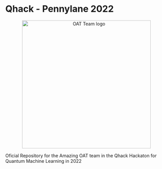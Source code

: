 # Qhack - Pennylane 2022

<p align ="center">
<img src="images/oat.png" alt="OAT Team logo" style="height: 400px; width:400px;"/>
</p>

Oficial Repository for the Amazing OAT team in the Qhack Hackaton for Quantum Machine Learning in 2022
